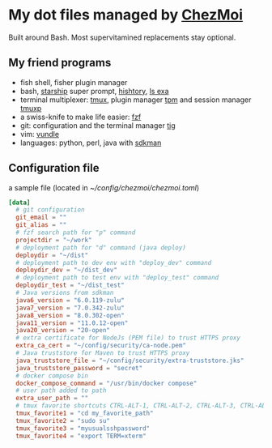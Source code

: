 # My dot files managed by [ChezMoi](https://github.com/twpayne/chezmoi)

Built around Bash. Most supervitamined replacements stay optional.

## My friend programs

- fish shell, fisher plugin manager
- bash, [starship](https://starship.rs/) super prompt, [hishtory](https://github.com/ddworken/hishtory), [ls exa](https://github.com/rivy/rust.exa)
- terminal multiplexer: [tmux](https://github.com/tmux/tmux), plugin manager [tpm](https://github.com/tmux-plugins/tpm) and session manager [tmuxp](https://github.com/tmux-python/tmuxp) 
- a swiss-knife to make life easier: [fzf](https://github.com/junegunn/fzf)
- git: configuration and the terminal manager [tig](https://jonas.github.io/tig/) 
- vim: [vundle](https://github.com/VundleVim/Vundle.vim)
- languages: python, perl, java with [sdkman](https://sdkman.io/) 


## Configuration file

a sample file (located in *~/config/chezmoi/chezmoi.toml*)

```toml
[data]
  # git configuration
  git_email = ""
  git_alias = ""
  # fzf search path for "p" command
  projectdir = "~/work"
  # deployment path for "d" command (java deploy)
  deploydir = "~/dist"
  # deployment path to dev env with "deploy_dev" command
  deploydir_dev = "~/dist_dev"
  # deployment path to test env with "deploy_test" command
  deploydir_test = "~/dist_test"
  # Java versions from sdkman
  java6_version = "6.0.119-zulu"
  java7_version = "7.0.342-zulu"
  java8_version = "8.0.302-open"
  java11_version = "11.0.12-open"
  java20_version = "20-open"
  # extra certificate for NodeJs (PEM file) to trust HTTPS proxy
  extra_ca_cert = "~/config/security/ca-node.pem"
  # Java truststore for Maven to trust HTTPS proxy
  java_truststore_file = "~/config/security/extra-truststore.jks"
  java_truststore_password = "secret"
  # docker compose bin
  docker_compose_command = "/usr/bin/docker compose"
  # user path added to path
  extra_user_path = ""
  # tmux favorite shortcuts CTRL-ALT-1, CTRL-ALT-2, CTRL-ALT-3, CTRL-ALT-4
  tmux_favorite1 = "cd my_favorite_path"
  tmux_favorite2 = "sudo su"
  tmux_favorite3 = "myusualsshpassword"
  tmux_favorite4 = "export TERM=xterm"
```

